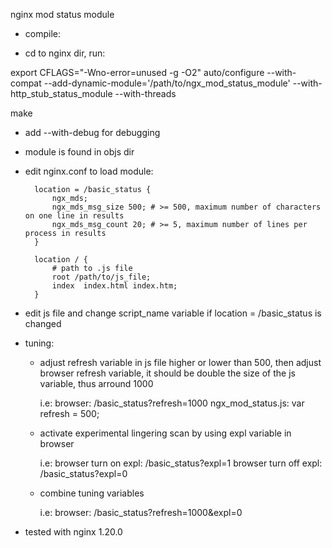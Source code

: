 
nginx mod status module

- compile:

- cd to nginx dir, run:

export CFLAGS="-Wno-error=unused -g -O2"
auto/configure --with-compat --add-dynamic-module='/path/to/ngx_mod_status_module' --with-http_stub_status_module --with-threads

make

- add --with-debug for debugging

- module is found in objs dir

- edit nginx.conf to load module:

		location = /basic_status {
			ngx_mds;
			ngx_mds_msg_size 500; # >= 500, maximum number of characters on one line in results
			ngx_mds_msg_count 20; # >= 5, maximum number of lines per process in results
		}

        location / {
        	# path to .js file 
            root /path/to/js_file;
            index  index.html index.htm;
        }

- edit js file and change script_name variable if location = /basic_status is changed

- tuning:

	- adjust refresh variable in js file higher or lower than 500, then adjust browser refresh variable, it should be double the size
		of the js variable, thus arround 1000
		
		i.e: 
			browser: /basic_status?refresh=1000
			ngx_mod_status.js: var refresh = 500;
	
	- activate experimental lingering scan by using expl variable in browser
	
		i.e:
			browser turn on expl: /basic_status?expl=1
			browser turn off expl: /basic_status?expl=0
			
	- combine tuning variables
	
		i.e:
			browser: /basic_status?refresh=1000&expl=0

- tested with nginx 1.20.0

